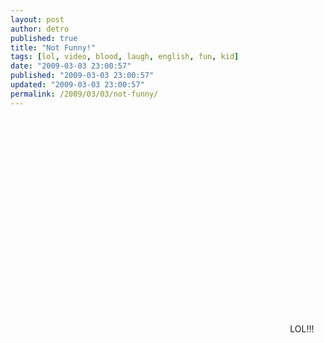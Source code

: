 ```yaml
---
layout: post
author: detro
published: true
title: "Not Funny!"
tags: [lol, video, blood, laugh, english, fun, kid]
date: "2009-03-03 23:00:57"
published: "2009-03-03 23:00:57"
updated: "2009-03-03 23:00:57"
permalink: /2009/03/03/not-funny/
---
```


<div align="center">
<object width="425" height="344"><param name="movie" value="http://www.youtube.com/v/Ib0Tll3sGB0&hl=en&fs=1"></param><param name="allowFullScreen" value="true"></param><param name="allowscriptaccess" value="always"></param><embed src="http://www.youtube.com/v/Ib0Tll3sGB0&hl=en&fs=1" type="application/x-shockwave-flash" allowscriptaccess="always" allowfullscreen="true" width="425" height="344"></embed></object>
LOL!!!
</div>
